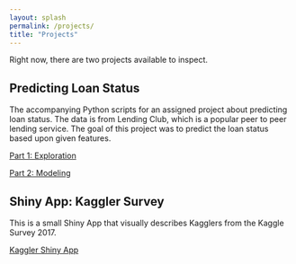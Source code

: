 ```yaml
---
layout: splash
permalink: /projects/
title: "Projects"
---
```


Right now, there are two projects available to inspect.

## Predicting Loan Status

The accompanying Python scripts for an assigned project about predicting loan status. The data is from Lending Club, which is a popular peer to peer lending service. The goal of this project was to predict the loan status based upon given features.

[Part 1: Exploration](/explore/)

[Part 2: Modeling](/model/)

## Shiny App: Kaggler Survey 

This is a small Shiny App that visually describes Kagglers from the Kaggle Survey 2017.

[Kaggler Shiny App](/shiny/)